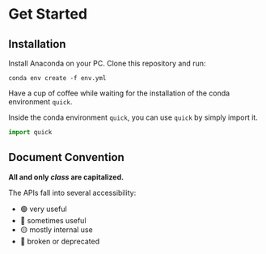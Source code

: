 # Get Started

## Installation

Install Anaconda on your PC. Clone this repository and run:

```
conda env create -f env.yml
```

Have a cup of coffee while waiting for the installation of the conda environment `quick`.

Inside the conda environment `quick`, you can use `quick` by simply import it.

```python
import quick
```

## Document Convention

**All and only *class* are capitalized.**

The APIs fall into several accessibility:

- 🟢 very useful
- 🔵 sometimes useful
- 🟡 mostly internal use
- 🔴 broken or deprecated
